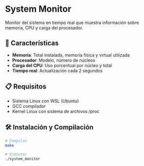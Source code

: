 # System Monitor

Monitor del sistema en tiempo real que muestra información sobre memoria, CPU y carga del procesador.

## 🚀 Características

- **Memoria**: Total instalada, memoria física y virtual utilizada
- **Procesador**: Modelo, número de núcleos
- **Carga del CPU**: Uso porcentual por núcleo y total
- **Tiempo real**: Actualización cada 2 segundos

## 📋 Requisitos

- Sistema Linux con WSL (Ubuntu)
- GCC compilador
- Kernel Linux con sistema de archivos /proc

## 🛠️ Instalación y Compilación

```bash
# Compilar
make

# Ejecutar
./system_monitor